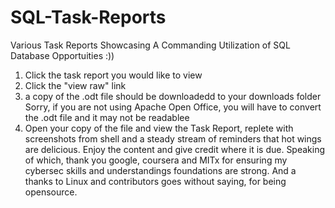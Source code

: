 # SQL-Task-Reports
Various Task Reports Showcasing A Commanding Utilization of SQL Database Opportuities
:))

1. Click the task report you would like to view
2. Click the "view raw" link
3. a copy of the .odt file should be downloadedd to your downloads folder
   Sorry, if you are not using Apache Open Office, you will have to convert the .odt file and it may not be readablee
4. Open your copy of the file and view the Task Report, replete with screenshots from shell and a steady stream of reminders that hot wings are delicious. Enjoy the content and give credit where it is due. Speaking of which, thank you google, coursera and MITx for ensuring my cybersec skills and understandings foundations are strong.  And a thanks to Linux and contributors goes without saying, for being opensource.
